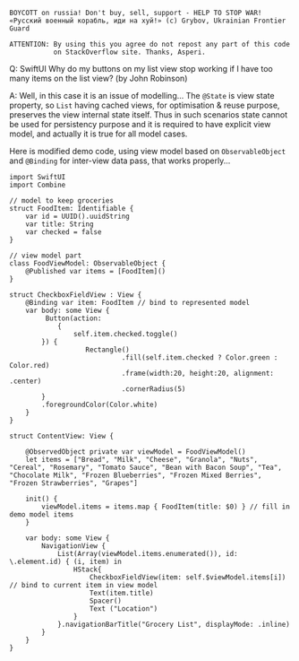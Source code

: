 ```
BOYCOTT on russia! Don't buy, sell, support - HELP TO STOP WAR!
«Русский военный корабль, иди на хуй!» (c) Grybov, Ukrainian Frontier Guard

ATTENTION: By using this you agree do not repost any part of this code
           on StackOverflow site. Thanks, Asperi.
```

Q: SwiftUI Why do my buttons on my list view stop working if I have too many items on the list view? (by John Robinson)

A: Well, in this case it is an issue of modelling... The `@State` is view state property, so `List` having cached views, for optimisation & reuse purpose, preserves the view internal state itself. Thus in such scenarios state cannot be used for persistency purpose and it is required to have explicit view model, and actually it is true for all model cases.

Here is modified demo code, using view model based on `ObservableObject` and `@Binding` for inter-view data pass, that works properly...

    import SwiftUI
    import Combine
    
    // model to keep groceries
    struct FoodItem: Identifiable {
        var id = UUID().uuidString
        var title: String
        var checked = false
    }
    
    // view model part 
    class FoodViewModel: ObservableObject {
        @Published var items = [FoodItem]()
    }
    
    struct CheckboxFieldView : View {
        @Binding var item: FoodItem // bind to represented model
        var body: some View {
             Button(action:
                {
                    self.item.checked.toggle()
            }) {
                       Rectangle()
                                .fill(self.item.checked ? Color.green : Color.red)
                                .frame(width:20, height:20, alignment: .center)
                                .cornerRadius(5)
            }
            .foregroundColor(Color.white)
        }
    }
    
    struct ContentView: View {
    
        @ObservedObject private var viewModel = FoodViewModel()
        let items = ["Bread", "Milk", "Cheese", "Granola", "Nuts", "Cereal", "Rosemary", "Tomato Sauce", "Bean with Bacon Soup", "Tea", "Chocolate Milk", "Frozen Blueberries", "Frozen Mixed Berries", "Frozen Strawberries", "Grapes"]
    
        init() {
            viewModel.items = items.map { FoodItem(title: $0) } // fill in demo model items
        }
    
        var body: some View {
            NavigationView {
                List(Array(viewModel.items.enumerated()), id: \.element.id) { (i, item) in
                    HStack{
                        CheckboxFieldView(item: self.$viewModel.items[i]) // bind to current item in view model
                        Text(item.title)
                        Spacer()
                        Text ("Location")
                    }
                }.navigationBarTitle("Grocery List", displayMode: .inline)
            }
        }
    }
    
